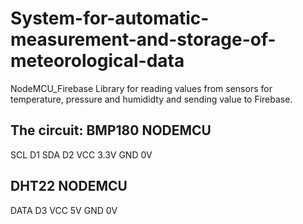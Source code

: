# System-for-automatic-measurement-and-storage-of-meteorological-data
NodeMCU_Firebase Library for reading values from sensors for temperature, pressure and humididty and sending value to Firebase.

 The circuit:
  BMP180     NODEMCU
  -------------
  SCL        D1
  SDA        D2
  VCC        3.3V
  GND        0V
  
  DHT22      NODEMCU
  -------------
  DATA       D3 
  VCC        5V
  GND        0V

